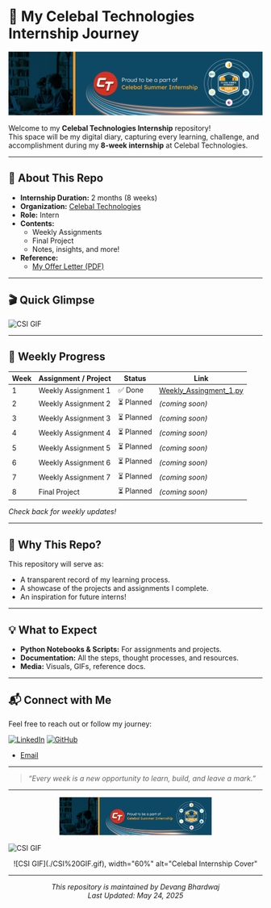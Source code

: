 # 🚀 My Celebal Technologies Internship Journey

![Celebal LinkedIn Cover](./CSI%20LinkedIn%20Coverpage.jpg)

Welcome to my **Celebal Technologies Internship** repository!  
This space will be my digital diary, capturing every learning, challenge, and accomplishment during my **8-week internship** at Celebal Technologies.

---

## 🌟 About This Repo

- **Internship Duration:** 2 months (8 weeks)
- **Organization:** [Celebal Technologies](https://www.celebaltech.com/)
- **Role:** Intern
- **Contents:**  
  - Weekly Assignments  
  - Final Project  
  - Notes, insights, and more!
- **Reference:**  
  - [My Offer Letter (PDF)](./Devang%20Bhardwaj's_Offer_letter%20(1).pdf)

---

## 🎬 Quick Glimpse

![CSI GIF](./CSI%20GIF.gif)

---

## 📅 Weekly Progress

| Week | Assignment / Project | Status | Link |
|------|---------------------|--------|------|
| 1    | Weekly Assignment 1 | ✅ Done | [Weekly_Assingment_1.py](./Weekly_Assingment_1.py) |
| 2    | Weekly Assignment 2 | ⏳ Planned | *(coming soon)* |
| 3    | Weekly Assignment 3 | ⏳ Planned | *(coming soon)* |
| 4    | Weekly Assignment 4 | ⏳ Planned | *(coming soon)* |
| 5    | Weekly Assignment 5 | ⏳ Planned | *(coming soon)* |
| 6    | Weekly Assignment 6 | ⏳ Planned | *(coming soon)* |
| 7    | Weekly Assignment 7 | ⏳ Planned | *(coming soon)* |
| 8    | Final Project       | ⏳ Planned | *(coming soon)* |

*Check back for weekly updates!*

---

## 📝 Why This Repo?

This repository will serve as:
- A transparent record of my learning process.
- A showcase of the projects and assignments I complete.
- An inspiration for future interns!

---

## 💡 What to Expect

- **Python Notebooks & Scripts:** For assignments and projects.
- **Documentation:** All the steps, thought processes, and resources.
- **Media:** Visuals, GIFs, reference docs.

---

## 📬 Connect with Me


Feel free to reach out or follow my journey:

[![LinkedIn](https://img.shields.io/badge/LinkedIn-0077B5?style=for-the-badge&logo=linkedin&logoColor=white)](https://www.linkedin.com/in/devangbhardwaj/)
[![GitHub](https://img.shields.io/badge/GitHub-100000?style=for-the-badge&logo=github&logoColor=white)](https://github.com/devang-bhardwaj)

- [Email](mailto:devangsharma.developer@gmail.com)
---

> *“Every week is a new opportunity to learn, build, and leave a mark.”*

---

<div align="center">
  <img src="./CSI LinkedIn Coverpage.jpg" width="60%" alt="Celebal Internship Cover"/>
</div>

![CSI GIF](./CSI%20GIF.gif)

<div align="center">
  ![CSI GIF](./CSI%20GIF.gif), width="60%" alt="Celebal Internship Cover"
</div>

---

<div align="center">
  <i>This repository is maintained by Devang Bhardwaj</i><br>
  <i>Last Updated: May 24, 2025</i>
</div>